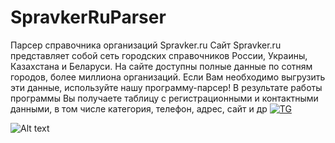 # SpravkerRuParser
Парсер справочника организаций Spravker.ru
Сайт Spravker.ru представляет собой сеть городских справочников России, Украины, Казахстана и Беларуси. На сайте доступны полные данные по сотням городов, более миллиона организаций.
Если Вам необходимо выгрузить эти данные, используйте нашу программу-парсер! В результате работы программы Вы получаете таблицу с регистрационными и контактными данными, в том числе категория, телефон, адрес, сайт и др
[![TG](https://i.postimg.cc/qBmSHVQj/TGFR-3.png)](https://t.me/fradyrad)

![Alt text](https://i.postimg.cc/RhxYgVgk/fp777t-1.png)
